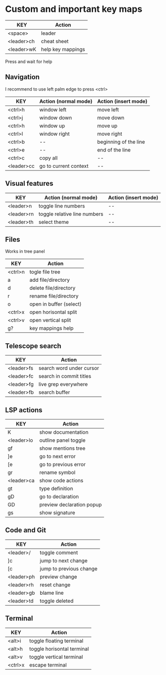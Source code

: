# Custom and important key maps

| KEY        | Action            |
|------------| ----------------- |
| \<space\>    | leader            |
| \<leader\>ch | cheat sheet       |
| \<leader\>wK | help key mappings |

Press and wait for help

## Navigation

I recommend to use left palm edge to press \<ctrl\>

| KEY        | Action (normal mode)   | Action (insert mode)  |
|------------| ---------------------- | --------------------- |
| \<ctrl\>h    |  window left           | move left             |
| \<ctrl\>j    |  window down           | move down             |
| \<ctrl\>h    |  window up             | move up               |
| \<ctrl\>l    |  window right          | move right            |
| \<ctrl\>b    |  --                    | beginning of the line |
| \<ctrl\>e    |  --                    | end of the line       |
| \<ctrl\>c    |  copy all              | --                    |
| \<leader\>cc |  go to current context | --                    |

## Visual features

| KEY        | Action (normal mode)          | Action (insert mode) |
|------------| ----------------------------- | -------------------- |
| \<leader\>n  |  toggle line numbers          | --                   |
| \<leader\>rn |  toggle relative line numbers | --                   |
| \<leader\>th |  select theme                 | --                   |

## Files 

Works in tree panel

| KEY        | Action                  |
|------------| ----------------------- |
| \<ctrl\>n    | togle file tree         |
| a          | add file/directory      |
| d          | delete file/directory   |
| r          | rename file/directory   |
| o          | open in buffer (select) |
| \<ctrl\>x    | open horisontal split   |
| \<ctrl\>v    | open vertical split     |
| g?         | key mappings help       |


## Telescope search

| KEY        | Action                      |
|------------| --------------------------- |
| \<leader\>fs |  search word under cursor   |
| \<leader\>fc |  search in commit titles    |
| \<leader\>fg |  live grep everywhere       |
| \<leader\>fb |  search buffer              |

## LSP actions

| KEY            | Action                    |
|--------------- | ------------------------- |
| K              | show documentation        |
| \<leader\>lo     | outline panel toggle      |
| gf             | show mentions tree        |
| ]e             | go to next error          |
| [e             | go to previous error      |
| gr             | rename symbol             |
| \<leader\>ca     | show code actions         |
| gt             | type definition           |
| gD             | go to declaration         |
| GD             | preview declaration popup |
| gs             | show signature            |

## Code and Git

| KEY        | Action                  |
|------------| ----------------------- |
| \<leader\>/  | toggle comment          |
| ]c         | jump to next change     |
| [c         | jump to previous change |
| \<leader\>ph | preview change          |
| \<leader\>rh | reset change            |
| \<leader\>gb | blame line              |
| \<leader\>td | toggle deleted          |

## Terminal

| KEY     | Action                     |
|---------| -------------------------- |
| \<alt\>i  | toggle floating terminal   |
| \<alt\>h  | toggle horisontal terminal |
| \<alt\>v  | toggle vertical terminal   |
| \<ctrl\>x | escape terminal            | 
